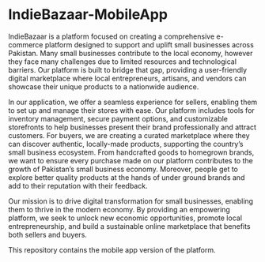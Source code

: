 # IndieBazaar-MobileApp

IndieBazaar is a platform focused on creating a comprehensive e-commerce platform designed to support and uplift small businesses across Pakistan. Many small businesses contribute to the local economy, however they face many challenges due to limited resources and technological barriers. Our platform is built to bridge that gap, providing a user-friendly digital marketplace where local entrepreneurs, artisans, and vendors can showcase their unique products to a nationwide audience.

In our application, we offer a seamless experience for sellers, enabling them to set up and manage their stores with ease. Our platform includes tools for inventory management, secure payment options, and customizable storefronts to help businesses present their brand professionally and attract customers. For buyers, we are creating a curated marketplace where they can discover authentic, locally-made products, supporting the country’s small business ecosystem. From handcrafted goods to homegrown brands, we want to ensure every purchase made on our platform contributes to the growth of Pakistan’s small business economy. Moreover, people get to explore better quality products at the hands of under ground brands and add to their reputation with their feedback.

Our mission is to drive digital transformation for small businesses, enabling them to thrive in the modern economy. By providing an empowering platform, we seek to unlock new economic opportunities, promote local entrepreneurship, and build a sustainable online marketplace that benefits both sellers and buyers.

This repository contains the mobile app version of the platform.

